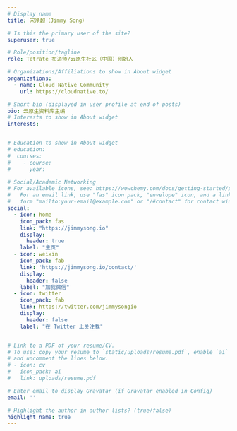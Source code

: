 ```yaml
---
# Display name
title: 宋净超（Jimmy Song）

# Is this the primary user of the site?
superuser: true

# Role/position/tagline
role: Tetrate 布道师/云原生社区（中国）创始人

# Organizations/Affiliations to show in About widget
organizations:
  - name: Cloud Native Community
    url: https://cloudnative.to/

# Short bio (displayed in user profile at end of posts)
bio: 云原生资料库主编
# Interests to show in About widget
interests:


# Education to show in About widget
# education:
#  courses:
#    - course: 
#      year: 

# Social/Academic Networking
# For available icons, see: https://wowchemy.com/docs/getting-started/page-builder/#icons
#   For an email link, use "fas" icon pack, "envelope" icon, and a link in the
#   form "mailto:your-email@example.com" or "/#contact" for contact widget.
social:
  - icon: home
    icon_pack: fas
    link: "https://jimmysong.io"
    display:
      header: true
    label: "主页"
  - icon: weixin
    icon_pack: fab
    link: 'https://jimmysong.io/contact/'
    display:
      header: false
    label: "加我微信"
  - icon: twitter
    icon_pack: fab
    link: https://twitter.com/jimmysongio
    display:
      header: false
    label: "在 Twitter 上关注我"


# Link to a PDF of your resume/CV.
# To use: copy your resume to `static/uploads/resume.pdf`, enable `ai` icons in `params.toml`,
# and uncomment the lines below.
# - icon: cv
#   icon_pack: ai
#   link: uploads/resume.pdf

# Enter email to display Gravatar (if Gravatar enabled in Config)
email: ''

# Highlight the author in author lists? (true/false)
highlight_name: true
---
```


